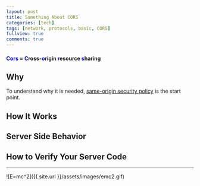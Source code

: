 ```yaml
---
layout: post
title: Something About CORS
categories: [tech]
tags: [network, protocols, basic, CORS]
fullview: true
comments: true
---
```


#### <span style="color:blue">**Cors**</span> = <span style="color:blue">**C**</span>ross-<span style="color:blue">**o**</span>rigin <span style="color:blue">**r**</span>esource <span style="color:blue">**s**</span>haring

## Why
To understand why it is needed, [same-origin security policy](https://en.wikipedia.org/wiki/Same-origin_policy) is the start point.

## How It Works

## Server Side Behavior

## How to Verify Your Server Code

---
![E=mc^2]({{ site.url }}/assets/images/emc2.gif)
